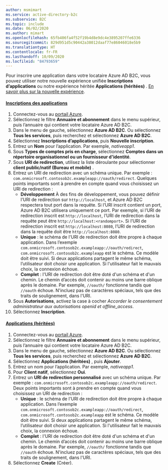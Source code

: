```yaml
---
author: msmimart
ms.service: active-directory-b2c
ms.subservice: B2C
ms.topic: include
ms.date: 06/02/2020
ms.author: mimart
ms.openlocfilehash: 65fb406fa4f52f19b4d8e9dc4e3895207ffe6336
ms.sourcegitcommit: 829d951d5c90442a38012daaf77e86046018e5b9
ms.translationtype: HT
ms.contentlocale: fr-FR
ms.lasthandoff: 10/09/2020
ms.locfileid: "84793659"
---
```

Pour inscrire une application dans votre locataire Azure AD B2C, vous pouvez utiliser notre nouvelle expérience unifiée **Inscriptions d’applications** ou notre expérience héritée **Applications (héritées)** . [En savoir plus sur la nouvelle expérience](https://aka.ms/b2cappregtraining).

#### <a name="app-registrations"></a>[Inscriptions des applications](#tab/app-reg-ga/)

1. Connectez-vous au [portail Azure](https://portal.azure.com).
1. Sélectionnez le filtre **Annuaire et abonnement** dans le menu supérieur, puis l’annuaire qui contient votre locataire Azure AD B2C.
1. Dans le menu de gauche, sélectionnez **Azure AD B2C**. Ou sélectionnez **Tous les services**, puis recherchez et sélectionnez **Azure AD B2C**.
1. Sélectionnez **Inscriptions d’applications**, puis **Nouvelle inscription**.
1. Entrez un **Nom** pour l’application. Par exemple, *nativeapp1*.
1. Sous **Types de comptes pris en charge**, sélectionnez **Comptes dans un répertoire organisationnel ou un fournisseur d'identité**.
1. Sous **URI de redirection**, utilisez la liste déroulante pour sélectionner **client public/natif (Bureau et mobile)** .
1. Entrez un URI de redirection avec un schéma unique. Par exemple : `com.onmicrosoft.contosob2c.exampleapp://oauth/redirect`. Quelques points importants sont à prendre en compte quand vous choisissez un URI de redirection :
    * **Développement** À des fins de développement, vous pouvez définir l’URI de redirection sur `http://localhost`, et Azure AD B2C respectera tout port dans la requête. Si l’URI inscrit contient un port, Azure AD B2C utilisera uniquement ce port. Par exemple, si l’URI de redirection inscrit est `http://localhost`, l’URI de redirection dans la requête peut être `http://localhost:<randomport>`. Si l’URI de redirection inscrit est `http://localhost:8080`, l’URI de redirection dans la requête doit être `http://localhost:8080`.
    * **Unique** : le schéma de l'URI de redirection doit être propre à chaque application. Dans l’exemple `com.onmicrosoft.contosob2c.exampleapp://oauth/redirect`, `com.onmicrosoft.contosob2c.exampleapp` est le schéma. Ce modèle doit être suivi. Si deux applications partagent le même schéma, l’utilisateur doit choisir une application. Si l'utilisateur fait le mauvais choix, la connexion échoue.
    * **Complet** : l'URI de redirection doit être doté d'un schéma et d'un chemin. Le chemin d’accès doit contenir au moins une barre oblique après le domaine. Par exemple, `//oauth/` fonctionne tandis que `//oauth` échoue. N'incluez pas de caractères spéciaux, tels que des traits de soulignement, dans l'URI.
1. Sous **Autorisations**, activez la case à cocher *Accorder le consentement administrateur aux autorisations openid et offline_access*.
2. Sélectionnez **Inscription**.

#### <a name="applications-legacy"></a>[Applications (héritées)](#tab/applications-legacy/)

1. Connectez-vous au [portail Azure](https://portal.azure.com).
1. Sélectionnez le filtre **Annuaire et abonnement** dans le menu supérieur, puis l’annuaire qui contient votre locataire Azure AD B2C.
1. Dans le menu de gauche, sélectionnez **Azure AD B2C**. Ou sélectionnez **Tous les services**, puis recherchez et sélectionnez **Azure AD B2C**.
1. Sélectionnez **Applications (héritées)** , puis **Ajouter**.
1. Entrez un nom pour l’application. Par exemple, *nativeapp1*.
1. Pour **Client natif**, sélectionnez **Oui**.
1. Entrez un **URI de redirection personnalisé** avec un schéma unique. Par exemple : `com.onmicrosoft.contosob2c.exampleapp://oauth/redirect`. Deux points importants sont à prendre en compte quand vous choisissez un URI de redirection :
    * **Unique** : le schéma de l'URI de redirection doit être propre à chaque application. Dans l’exemple `com.onmicrosoft.contosob2c.exampleapp://oauth/redirect`, `com.onmicrosoft.contosob2c.exampleapp` est le schéma. Ce modèle doit être suivi. Si deux applications partagent le même schéma, l’utilisateur doit choisir une application. Si l'utilisateur fait le mauvais choix, la connexion échoue.
    * **Complet** : l'URI de redirection doit être doté d'un schéma et d'un chemin. Le chemin d’accès doit contenir au moins une barre oblique après le domaine. Par exemple, `//oauth/` fonctionne tandis que `//oauth` échoue. N'incluez pas de caractères spéciaux, tels que des traits de soulignement, dans l'URI.
1. Sélectionnez **Create** (Créer).